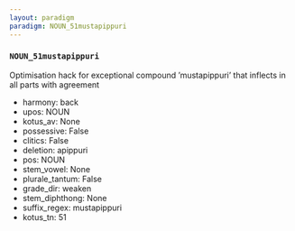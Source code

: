 ```yaml
---
layout: paradigm
paradigm: NOUN_51mustapippuri
---
```

### ` NOUN_51mustapippuri `

Optimisation hack for exceptional compound ’mustapippuri’ that inflects in all parts with agreement
* harmony: back
* upos: NOUN
* kotus_av: None
* possessive: False
* clitics: False
* deletion: apippuri
* pos: NOUN
* stem_vowel: None
* plurale_tantum: False
* grade_dir: weaken
* stem_diphthong: None
* suffix_regex: mustapippuri
* kotus_tn: 51

